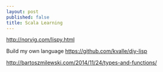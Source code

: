 ```yaml
---
layout: post
published: false
title: Scala Learning
---
```


http://norvig.com/lispy.html

Build my own language
https://github.com/kvalle/diy-lisp

http://bartoszmilewski.com/2014/11/24/types-and-functions/
